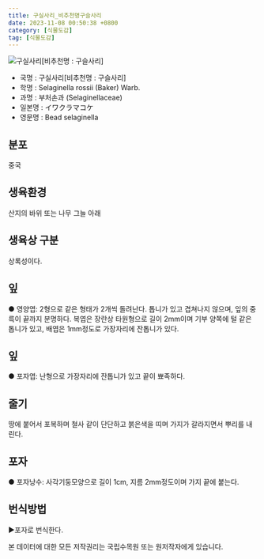 ```yaml
---
title: 구실사리_비추천명구슬사리
date: 2023-11-08 00:50:38 +0800
category: [식물도감]
tag: [식물도감]
---
```




![구실사리[비추천명 : 구슬사리]](/fileUpload/plants/basic/Selaginellaceae/Selaginella/195/1_th2.JPG)
- 국명 : 구실사리[비추천명 : 구슬사리]
- 학명 : Selaginella rossii (Baker) Warb.
- 과명 : 부처손과 (Selaginellaceae)
- 일본명 : イワクラマコケ
- 영문명 : Bead selaginella


## 분포
중국
## 생육환경
산지의 바위 또는 나무 그늘 아래 
## 생육상 구분
상록성이다. 
## 잎
● 영양엽: 2형으로 같은 형태가 2개씩 돌려난다. 톱니가 있고 겹쳐나지 않으며, 잎의 중륵이 끝까지 분명하다. 복엽은 장란상 타원형으로 길이 2mm이며 기부 양쪽에 털 같은 톱니가 있고, 배엽은 1mm정도로 가장자리에 잔톱니가 있다. 
## 잎
● 포자엽: 난형으로 가장자리에 잔톱니가 있고 끝이 뾰족하다. 
## 줄기
땅에 붙어서 포복하며 철사 같이 단단하고 붉은색을 띠며 가지가 갈라지면서 뿌리를 내린다. 
## 포자
● 포자낭수: 사각기둥모양으로 길이 1cm, 지름 2mm정도이며 가지 끝에 붙는다. 
## 번식방법
▶포자로 번식한다.






본 데이터에 대한 모든 저작권리는 국립수목원 또는 원저작자에게 있습니다.
